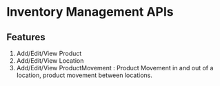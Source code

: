 # Inventory Management APIs

## Features
1. Add/Edit/View Product
2. Add/Edit/View Location
3. Add/Edit/View ProductMovement : Product Movement in and out of a location, product movement between locations.